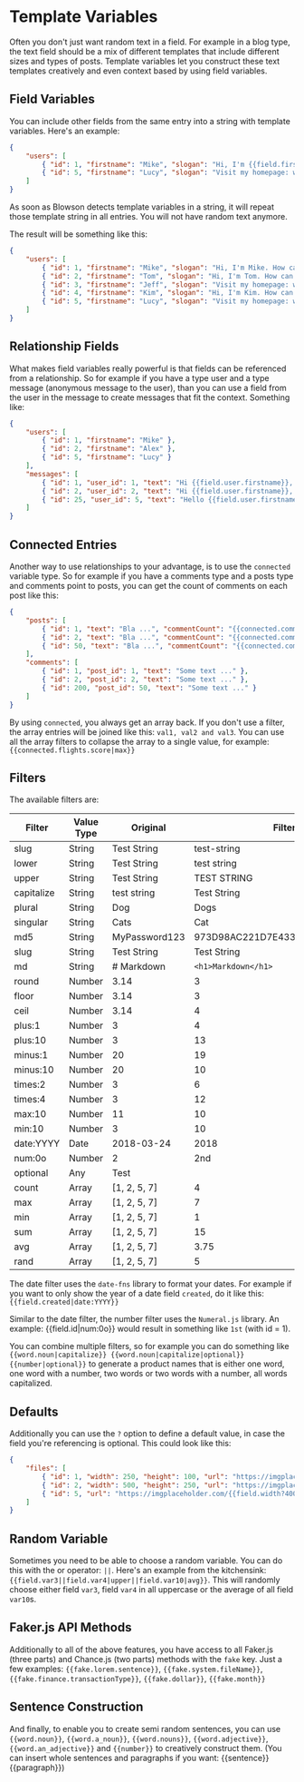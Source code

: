 # Template Variables

Often you don't just want random text in a field. For example in a blog type, the text field should be a mix of different templates that include different sizes and types of posts. Template variables let you construct these text templates creatively and even context based by using field variables.

## Field Variables

You can include other fields from the same entry into a string with template variables. Here's an example:

```json
{
    "users": [
        { "id": 1, "firstname": "Mike", "slogan": "Hi, I'm {{field.firstname}}. How can I help you?" },
        { "id": 5, "firstname": "Lucy", "slogan": "Visit my homepage: www.{{field.firstname|lower}}.com" }
    ]
}
```

As soon as Blowson detects template variables in a string, it will repeat those template string in all entries. You will not have random text anymore.

The result will be something like this:

```json
{
    "users": [
        { "id": 1, "firstname": "Mike", "slogan": "Hi, I'm Mike. How can I help you?" },
        { "id": 2, "firstname": "Tom", "slogan": "Hi, I'm Tom. How can I help you?" },
        { "id": 3, "firstname": "Jeff", "slogan": "Visit my homepage: www.jeff.com" },
        { "id": 4, "firstname": "Kim", "slogan": "Hi, I'm Kim. How can I help you?" },
        { "id": 5, "firstname": "Lucy", "slogan": "Visit my homepage: www.lucy.com" }
    ]
}
```

## Relationship Fields

What makes field variables really powerful is that fields can be referenced from a relationship. So for example if you have a type user and a type message (anonymous message to the user), than you can use a field from the user in the message to create messages that fit the context. Something like:

```json
{
    "users": [
        { "id": 1, "firstname": "Mike" },
        { "id": 2, "firstname": "Alex" },
        { "id": 5, "firstname": "Lucy" }
    ],
    "messages": [
        { "id": 1, "user_id": 1, "text": "Hi {{field.user.firstname}}, well done. Congrats!" },
        { "id": 2, "user_id": 2, "text": "Hi {{field.user.firstname}}, well done. Congrats!" },
        { "id": 25, "user_id": 5, "text": "Hello {{field.user.firstname}}, don't stop what you're doing!" }
    ]
}
```

## Connected Entries

Another way to use relationships to your advantage, is to use the `connected` variable type. So for example if you have a comments type and a posts type and comments point to posts, you can get the count of comments on each post like this:

```json
{
    "posts": [
        { "id": 1, "text": "Bla ...", "commentCount": "{{connected.comments|count}}" },
        { "id": 2, "text": "Bla ...", "commentCount": "{{connected.comments|count}}" },
        { "id": 50, "text": "Bla ...", "commentCount": "{{connected.comments|count}}" }
    ],
    "comments": [
        { "id": 1, "post_id": 1, "text": "Some text ..." },
        { "id": 2, "post_id": 2, "text": "Some text ..." },
        { "id": 200, "post_id": 50, "text": "Some text ..." }
    ]
}
```

By using `connected`, you always get an array back. If you don't use a filter, the array entries will be joined like this: `val1, val2 and val3`. You can use all the array filters to collapse the array to a single value, for example: `{{connected.flights.score|max}}`

## Filters

The available filters are:

| Filter        | Value Type     | Original       | Filtered      |
|---------------|----------------|----------------|---------------|
| slug          | String         | Test String    | test-string   |
| lower         | String         | Test String    | test string   |
| upper         | String         | Test String    | TEST STRING   |
| capitalize    | String         | test string    | Test String   |
| plural        | String         | Dog            | Dogs          |
| singular      | String         | Cats           | Cat           |
| md5           | String         | MyPassword123  | 973D98AC221D7E433FD7C417AA41027A   |
| slug          | String         |  Test  String  | Test String   |
| md            | String         | # Markdown     | `<h1>Markdown</h1>`   |
| round         | Number         | 3.14           | 3             |
| floor         | Number         | 3.14           | 3             |
| ceil          | Number         | 3.14           | 4             |
| plus:1        | Number         | 3              | 4             |
| plus:10       | Number         | 3              | 13            |
| minus:1       | Number         | 20             | 19            |
| minus:10      | Number         | 20             | 10            |
| times:2       | Number         | 3              | 6             |
| times:4       | Number         | 3              | 12            |
| max:10        | Number         | 11             | 10            |
| min:10        | Number         | 3              | 10            |
| date:YYYY     | Date           | 2018-03-24     | 2018          |
| num:0o        | Number         | 2              | 2nd           |
| optional      | Any            | Test           |               |
| count         | Array          | [1, 2, 5, 7]   | 4             |
| max           | Array          | [1, 2, 5, 7]   | 7             |
| min           | Array          | [1, 2, 5, 7]   | 1             |
| sum           | Array          | [1, 2, 5, 7]   | 15            |
| avg           | Array          | [1, 2, 5, 7]   | 3.75          |
| rand          | Array          | [1, 2, 5, 7]   | 5             |

The date filter uses the `date-fns` library to format your dates. For example if you want to only show the year of a date field `created`, do it like this: `{{field.created|date:YYYY}}`

Similar to the date filter, the number filter uses the `Numeral.js` library. An example: {{field.id|num:0o}} would result in something like `1st` (with id = 1).

You can combine multiple filters, so for example you can do something like `{{word.noun|capitalize}} {{word.noun|capitalize|optional}} {{number|optional}}` to generate a product names that is either one word, one word with a number, two words or two words with a number, all words capitalized.

## Defaults

Additionally you can use the `?` option to define a default value, in case the field you're referencing is optional. This could look like this:

```json
{
    "files": [
        { "id": 1, "width": 250, "height": 100, "url": "https://imgplaceholder.com/{{field.width?250}}x{{field.height?100}}" },
        { "id": 2, "width": 500, "height": 250, "url": "https://imgplaceholder.com/{{field.width?500}}x{{field.height?250}}" },
        { "id": 5, "url": "https://imgplaceholder.com/{{field.width?400}}x{{field.height?200}}" }
    ]
}
```

## Random Variable

Sometimes you need to be able to choose a random variable. You can do this with the or operator: `||`. Here's an example from the kitchensink: `{{field.var3||field.var4|upper||field.var10|avg}}`. This will randomly choose either field `var3`, field `var4` in all uppercase or the average of all field `var10`s.

## Faker.js API Methods

Additionally to all of the above features, you have access to all Faker.js (three parts) and Chance.js (two parts) methods with the `fake` key. Just a few examples: `{{fake.lorem.sentence}}`, `{{fake.system.fileName}}`, `{{fake.finance.transactionType}}`, `{{fake.dollar}}`, `{{fake.month}}`

## Sentence Construction

And finally, to enable you to create semi random sentences, you can use `{{word.noun}}`, `{{word.a_noun}}`, `{{word.nouns}}`, `{{word.adjective}}`, `{{word.an_adjective}}` and `{{number}}` to creatively construct them. (You can insert whole sentences and paragraphs if you want: {{sentence}} {{paragraph}})